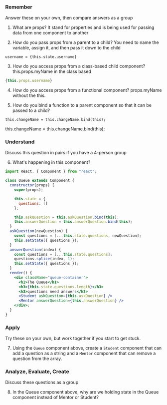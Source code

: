 ### Remember

Answer these on your own, then compare answers as a group

1.  What are props?
It stand for properties and is being used for passing data from one component to another

2.  How do you pass props from a parent to a child?
You need to name the variable, assign it, and then pass it down to the child 
```JSX
username = {this.state.username}
```

3.  How do you access props from a class-based child component?
this.props.myName in the class based
```jsx
{this.props.username}
```

4.  How do you access props from a functional component?
props.myName without the this.

5.  How do you bind a function to a parent component so that it can be passed to a child?
```JSX
this.changeName = this.changeName.bind(this);
```
this.changeName = this.changeName.bind(this);

### Understand

Discuss this question in pairs if you have a 4-person group

6.  What's happening in this component?

```jsx
import React, { Component } from "react";

class Queue extends Component {
  constructor(props) {
    super(props);

    this.state = {
      questions: []
    };

    this.askQuestion = this.askQuestion.bind(this);
    this.answerQuestion = this.answerQuestion.bind(this);
  }
  askQuestion(newQuestion) {
    const questions = [...this.state.questions, newQuestion];
    this.setState({ questions });
  }
  answerQuestion(index) {
    const questions = [...this.state.questions];
    questions.splice(index, 1);
    this.setState({ questions });
  }
  render() {
    <div className="queue-container">
      <h1>The Queue</h1>
      <h3>{this.state.questions.length}</h3>
      <h3>questions need answers</h3>
      <Student askQuestion={this.askQuestion} />
      <Mentor answerQuestion={this.answerQuestion} />
    </div>;
  }
}
```

### Apply

Try these on your own, but work together if you start to get stuck.

7.  Using the `Queue` component above, create a `Student` component that can add a question as a string and a `Mentor` component that can remove a question from the array.

### Analyze, Evaluate, Create

Discuss these questions as a group

8.  In the Queue component above, why are we holding state in the Queue component instead of Mentor or Student?
